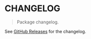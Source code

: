 # CHANGELOG

> Package changelog.

See [GitHub Releases](https://github.com/stdlib-js/ndarray-base-assert/releases) for the changelog.